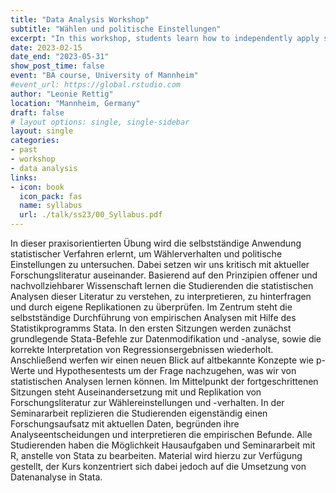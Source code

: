 ```yaml
---
title: "Data Analysis Workshop"
subtitle: "Wählen und politische Einstellungen"
excerpt: "In this workshop, students learn how to independently apply statistical methods to study voter behaviour and political attitudes. In doing so, we critically engage with current research literature. Based on the principles of open and comprehensible science, students learn to understand, interpret, question and test the statistical analyses of this literature through their own replications. Application of statistical methods is taught using Stata (R material will be provided as well). Teaching language is German."
date: 2023-02-15
date_end: "2023-05-31"
show_post_time: false
event: "BA course, University of Mannheim"
#event_url: https://global.rstudio.com
author: "Leonie Rettig"
location: "Mannheim, Germany"
draft: false
# layout options: single, single-sidebar
layout: single
categories:
- past
- workshop
- data analysis
links:
- icon: book
  icon_pack: fas
  name: syllabus
  url: ./talk/ss23/00_Syllabus.pdf
---
```


In dieser praxisorientierten Übung wird die selbstständige Anwendung statistischer Verfahren erlernt, um Wählerverhalten und politische Einstellungen zu untersuchen. Dabei setzen wir uns kritisch mit aktueller Forschungsliteratur auseinander. Basierend auf den Prinzipien offener und nachvollziehbarer Wissenschaft lernen die Studierenden die statistischen Analysen dieser Literatur zu verstehen, zu interpretieren,
zu hinterfragen und durch eigene Replikationen zu überprüfen. Im Zentrum steht die selbstständige Durchführung von empirischen Analysen mit Hilfe des Statistikprogramms Stata. In den ersten Sitzungen werden zunächst grundlegende Stata-Befehle zur Datenmodifikation und -analyse, sowie die korrekte Interpretation von Regressionsergebnissen wiederholt. Anschließend werfen wir einen neuen Blick auf altbekannte Konzepte wie p-Werte und Hypothesentests um der Frage nachzugehen, was wir von statistischen Analysen lernen können. Im Mittelpunkt der fortgeschrittenen Sitzungen steht Auseinandersetzung mit und Replikation von Forschungsliteratur zur Wählereinstellungen und -verhalten. In der Seminararbeit
replizieren die Studierenden eigenständig einen Forschungsaufsatz mit aktuellen Daten, begründen ihre Analyseentscheidungen und interpretieren die empirischen Befunde. Alle Studierenden haben die Möglichkeit Hausaufgaben und Seminararbeit mit R, anstelle von Stata zu bearbeiten. Material wird hierzu zur Verfügung gestellt, der Kurs konzentriert sich dabei jedoch auf die Umsetzung von Datenanalyse in Stata.
